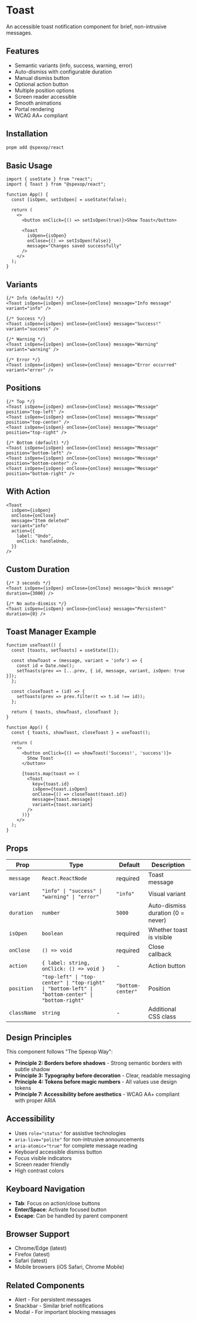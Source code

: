 # Toast

An accessible toast notification component for brief, non-intrusive messages.

## Features

- Semantic variants (info, success, warning, error)
- Auto-dismiss with configurable duration
- Manual dismiss button
- Optional action button
- Multiple position options
- Screen reader accessible
- Smooth animations
- Portal rendering
- WCAG AA+ compliant

## Installation

```bash
pnpm add @spexop/react
```

## Basic Usage

```tsx
import { useState } from "react";
import { Toast } from "@spexop/react";

function App() {
  const [isOpen, setIsOpen] = useState(false);

  return (
    <>
      <button onClick={() => setIsOpen(true)}>Show Toast</button>
      
      <Toast 
        isOpen={isOpen}
        onClose={() => setIsOpen(false)}
        message="Changes saved successfully"
      />
    </>
  );
}
```

## Variants

```tsx
{/* Info (default) */}
<Toast isOpen={isOpen} onClose={onClose} message="Info message" variant="info" />

{/* Success */}
<Toast isOpen={isOpen} onClose={onClose} message="Success!" variant="success" />

{/* Warning */}
<Toast isOpen={isOpen} onClose={onClose} message="Warning" variant="warning" />

{/* Error */}
<Toast isOpen={isOpen} onClose={onClose} message="Error occurred" variant="error" />
```

## Positions

```tsx
{/* Top */}
<Toast isOpen={isOpen} onClose={onClose} message="Message" position="top-left" />
<Toast isOpen={isOpen} onClose={onClose} message="Message" position="top-center" />
<Toast isOpen={isOpen} onClose={onClose} message="Message" position="top-right" />

{/* Bottom (default) */}
<Toast isOpen={isOpen} onClose={onClose} message="Message" position="bottom-left" />
<Toast isOpen={isOpen} onClose={onClose} message="Message" position="bottom-center" />
<Toast isOpen={isOpen} onClose={onClose} message="Message" position="bottom-right" />
```

## With Action

```tsx
<Toast 
  isOpen={isOpen}
  onClose={onClose}
  message="Item deleted"
  variant="info"
  action={{
    label: "Undo",
    onClick: handleUndo,
  }}
/>
```

## Custom Duration

```tsx
{/* 3 seconds */}
<Toast isOpen={isOpen} onClose={onClose} message="Quick message" duration={3000} />

{/* No auto-dismiss */}
<Toast isOpen={isOpen} onClose={onClose} message="Persistent" duration={0} />
```

## Toast Manager Example

```tsx
function useToast() {
  const [toasts, setToasts] = useState([]);

  const showToast = (message, variant = 'info') => {
    const id = Date.now();
    setToasts(prev => [...prev, { id, message, variant, isOpen: true }]);
  };

  const closeToast = (id) => {
    setToasts(prev => prev.filter(t => t.id !== id));
  };

  return { toasts, showToast, closeToast };
}

function App() {
  const { toasts, showToast, closeToast } = useToast();

  return (
    <>
      <button onClick={() => showToast('Success!', 'success')}>
        Show Toast
      </button>

      {toasts.map(toast => (
        <Toast
          key={toast.id}
          isOpen={toast.isOpen}
          onClose={() => closeToast(toast.id)}
          message={toast.message}
          variant={toast.variant}
        />
      ))}
    </>
  );
}
```

## Props

| Prop | Type | Default | Description |
|------|------|---------|-------------|
| `message` | `React.ReactNode` | required | Toast message |
| `variant` | `"info" \| "success" \| "warning" \| "error"` | `"info"` | Visual variant |
| `duration` | `number` | `5000` | Auto-dismiss duration (0 = never) |
| `isOpen` | `boolean` | required | Whether toast is visible |
| `onClose` | `() => void` | required | Close callback |
| `action` | `{ label: string, onClick: () => void }` | - | Action button |
| `position` | `"top-left" \| "top-center" \| "top-right" \| "bottom-left" \| "bottom-center" \| "bottom-right"` | `"bottom-center"` | Position |
| `className` | `string` | - | Additional CSS class |

## Design Principles

This component follows "The Spexop Way":

- **Principle 2: Borders before shadows** - Strong semantic borders with subtle shadow
- **Principle 3: Typography before decoration** - Clear, readable messaging
- **Principle 4: Tokens before magic numbers** - All values use design tokens
- **Principle 7: Accessibility before aesthetics** - WCAG AA+ compliant with proper ARIA

## Accessibility

- Uses `role="status"` for assistive technologies
- `aria-live="polite"` for non-intrusive announcements
- `aria-atomic="true"` for complete message reading
- Keyboard accessible dismiss button
- Focus visible indicators
- Screen reader friendly
- High contrast colors

## Keyboard Navigation

- **Tab**: Focus on action/close buttons
- **Enter/Space**: Activate focused button
- **Escape**: Can be handled by parent component

## Browser Support

- Chrome/Edge (latest)
- Firefox (latest)
- Safari (latest)
- Mobile browsers (iOS Safari, Chrome Mobile)

## Related Components

- Alert - For persistent messages
- Snackbar - Similar brief notifications
- Modal - For important blocking messages

